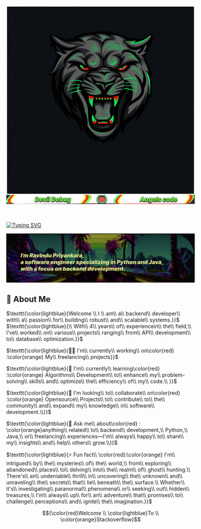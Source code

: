 <p align="center">
  <img src="assets/Ravindu.gif" alt="Alt text">
  <img src="assets/second.png" alt = "text image">
</p>
<br>

[![Typing SVG](https://readme-typing-svg.demolab.com?font=Fira+Code&pause=1000&color=F6F700&random=false&width=435&lines=Hi%2C+I'm+Ravindu!+%F0%9F%91%8B)](https://git.io/typing-svg)

<p align="center">
  <img src="assets/third.png" alt = "text image">
</p>

## 🚀 About Me

$\texttt{\color{lightblue}{Welcome \\ I \\  am\\  a\\  backend\\  developer\\  with\\  a\\  passion\\  for\\  building\\  robust\\  and\\ scalable\\  systems.}}$
$\texttt{\color{lightblue}{\\  With\\  4\\  years\\  of\\  experiencein\\  the\\  field,\\  I've\\  worked\\  on\\  various\\  projects\\  ranging\\  from\\  API\\  development\\  to\\  database\\  optimization.}}$
 <br>

$\texttt{\color{lightblue}{👩‍💻 I'm\\ currently\\ working\\ on\color{red} :\color{orange} My\\ freelancing\\ projects}}$
<br>

$\texttt{\color{lightblue}{🧠  I'm\\ currently\\ learning\color{red}  :\color{orange}  Algorithms\\ Development\\ to\\ enhance\\ my\\ problem-solving\\ skills\\ and\\ optimize\\ the\\  efficiency\\ of\\ my\\ code.\\ }}$
<br>

$\texttt{\color{lightblue}{👯 I'm looking\\ to\\ collaborate\\ on\color{red} :\color{orange} Opensource\\ Projects\\ to\\ contribute\\ to\\ the\\ community\\ and\\ expand\\ my\\ knowledge\\ in\\ software\\ development.\\}}$

$\texttt{\color{lightblue}{💬 Ask me\\ about\color{red} : \color{orange}anything\\ related\\ to\\ backend\\ development,\\ Python,\\ Java,\\ or\\ freelancing\\ experiences—I'm\\ always\\ happy\\ to\\ share\\ my\\ insights\\ and\\ help\\ others\\ grow.\\}}$
<br>

$\texttt{\color{lightblue}{⚡️ Fun fact\\ \color{red}:\color{orange}  I'm\\ intrigued\\ by\\ the\\ mysteries\\ of\\ the\\ world,\\ from\\ exploring\\ abandoned\\ places\\ to\\ delving\\ into\\ the\\ realm\\ of\\ ghost\\ hunting.\\ There's\\ an\\ undeniable\\ thrill\\ in\\ uncovering\\ the\\ unknown\\ and\\ unraveling\\ the\\ secrets\\ that\\ lie\\ beneath\\ the\\ surface.\\ Whether\\ it's\\ investigating\\ paranormal\\ phenomena\\ or\\ seeking\\ out\\ hidden\\ treasures,\\ I'm\\ always\\ up\\ for\\ an\\ adventure\\ that\\ promises\\ to\\ challenge\\ perceptions\\ and\\ ignite\\ the\\ imagination.}}$


$${\color{red}Welcome \\ \color{lightblue}To \\ \color{orange}Stackoverflow}$$